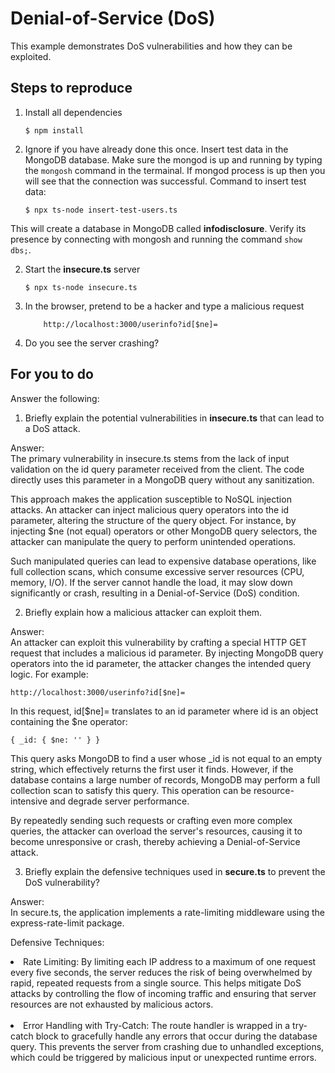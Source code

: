 # Denial-of-Service (DoS)

This example demonstrates DoS vulnerabilities and how they can be exploited.

## Steps to reproduce

1. Install all dependencies

   `$ npm install`

2. Ignore if you have already done this once. Insert test data in the MongoDB database. Make sure the mongod is up and running by typing the `mongosh` command in the termainal. If mongod process is up then you will see that the connection was successful. Command to insert test data:

   `$ npx ts-node insert-test-users.ts`

This will create a database in MongoDB called **infodisclosure**. Verify its presence by connecting with mongosh and running the command `show dbs;`.

2. Start the **insecure.ts** server

   `$ npx ts-node insecure.ts`

3. In the browser, pretend to be a hacker and type a malicious request

   ```
       http://localhost:3000/userinfo?id[$ne]=
   ```

4. Do you see the server crashing?

## For you to do

Answer the following:

1. Briefly explain the potential vulnerabilities in **insecure.ts** that can lead to a DoS attack.

Answer:
</br>
The primary vulnerability in insecure.ts stems from the lack of input validation on the id query parameter received from the client. The code directly uses this parameter in a MongoDB query without any sanitization.

This approach makes the application susceptible to NoSQL injection attacks. An attacker can inject malicious query operators into the id parameter, altering the structure of the query object. For instance, by injecting $ne (not equal) operators or other MongoDB query selectors, the attacker can manipulate the query to perform unintended operations.

Such manipulated queries can lead to expensive database operations, like full collection scans, which consume excessive server resources (CPU, memory, I/O). If the server cannot handle the load, it may slow down significantly or crash, resulting in a Denial-of-Service (DoS) condition.

2. Briefly explain how a malicious attacker can exploit them.

Answer:
</br>
An attacker can exploit this vulnerability by crafting a special HTTP GET request that includes a malicious id parameter. By injecting MongoDB query operators into the id parameter, the attacker changes the intended query logic. For example:

`http://localhost:3000/userinfo?id[$ne]=`

In this request, id[$ne]= translates to an id parameter where id is an object containing the $ne operator:

`{ _id: { $ne: '' } }`

This query asks MongoDB to find a user whose \_id is not equal to an empty string, which effectively returns the first user it finds. However, if the database contains a large number of records, MongoDB may perform a full collection scan to satisfy this query. This operation can be resource-intensive and degrade server performance.

By repeatedly sending such requests or crafting even more complex queries, the attacker can overload the server's resources, causing it to become unresponsive or crash, thereby achieving a Denial-of-Service attack.

3. Briefly explain the defensive techniques used in **secure.ts** to prevent the DoS vulnerability?

Answer:
</br>
In secure.ts, the application implements a rate-limiting middleware using the express-rate-limit package.

Defensive Techniques:

<li>
Rate Limiting: By limiting each IP address to a maximum of one request every five seconds, the server reduces the risk of being overwhelmed by rapid, repeated requests from a single source. This helps mitigate DoS attacks by controlling the flow of incoming traffic and ensuring that server resources are not exhausted by malicious actors.
</li>
</br>
<li>
Error Handling with Try-Catch: The route handler is wrapped in a try-catch block to gracefully handle any errors that occur during the database query. This prevents the server from crashing due to unhandled exceptions, which could be triggered by malicious input or unexpected runtime errors.
</li>
